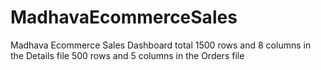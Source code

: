 # MadhavaEcommerceSales

Madhava Ecommerce Sales Dashboard
total 1500 rows and 8 columns in the Details file
500 rows and 5 columns in the Orders file
